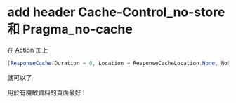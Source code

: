 # add header Cache-Control_no-store 和 Pragma_no-cache

在 Action 加上

```csharp
[ResponseCache(Duration = 0, Location = ResponseCacheLocation.None, NoStore = true)]
```

就可以了

用於有機敏資料的頁面最好 !
